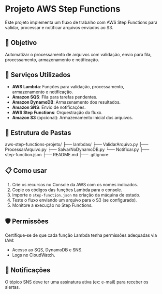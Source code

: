 
# Projeto AWS Step Functions

Este projeto implementa um fluxo de trabalho com AWS Step Functions para validar, processar e notificar arquivos enviados ao S3.

## 🚀 Objetivo

Automatizar o processamento de arquivos com validação, envio para fila, processamento, armazenamento e notificação.

## 🧩 Serviços Utilizados

- **AWS Lambda**: Funções para validação, processamento, armazenamento e notificação.
- **Amazon SQS**: Fila para tarefas pendentes.
- **Amazon DynamoDB**: Armazenamento dos resultados.
- **Amazon SNS**: Envio de notificações.
- **AWS Step Functions**: Orquestração do fluxo.
- **Amazon S3** (opcional): Armazenamento inicial dos arquivos.

## 📂 Estrutura de Pastas

aws-step-functions-projeto/ 
├── lambdas/
 ├── ValidarArquivo.py 
 ├── ProcessarArquivo.py 
 ├── SalvarNoDynamoDB.py 
 └── Notificar.py 
 ├── step-function.json 
 ├── README.md
 ├── .gitignore

 
## 📋 Como usar

1. Crie os recursos no Console da AWS com os nomes indicados.
2. Copie os códigos das funções Lambda para o console.
3. Importe o `step-function.json` na criação da máquina de estado.
4. Teste o fluxo enviando um arquivo para o S3 (se configurado).
5. Monitore a execução no Step Functions.

## 🛡️ Permissões

Certifique-se de que cada função Lambda tenha permissões adequadas via IAM:
- Acesso ao SQS, DynamoDB e SNS.
- Logs no CloudWatch.

## 📧 Notificações

O tópico SNS deve ter uma assinatura ativa (ex: e-mail) para receber os alertas.


